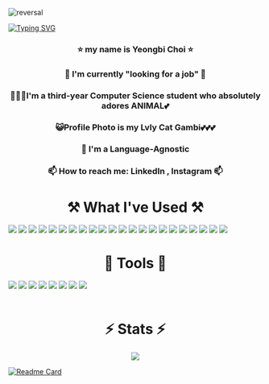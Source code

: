 ![reversal](https://capsule-render.vercel.app/api?type=Venom&text=Welcome!&fontAlign=30&fontSize=30&desc=to%20my%20Github%20💕&descAlign=60&descAlignY=50&theme=radical&fill='#000000';)

[![Typing SVG](https://readme-typing-svg.demolab.com?font=Roboto&weight=800&size=36&letterSpacing=0&duration=4000&pause=1000&color=9346F7&background=FFEAF200&center=true&vCenter=true&width=1000&height=70&lines=I'm++Full+-+Stack+Developer;I'm+Language-Agnostic;I'm+Yeongbi+Choi)](https://git.io/typing-svg)

<div align="center">
  <h3> ⭐ my name is Yeongbi Choi ⭐</h3>
</div> 

<div align="center">
  <h3> 🔭 I'm currently "looking for a job" 🔭</h3>
</div> 

<div align="center">
  <h3> 👩🏻‍💻I'm a third-year Computer Science student who absolutely adores ANIMAL💕 </h3>
</div> 

<div align="center">
  <h3> 😺Profile Photo is my Lvly Cat Gambi💕💕💕 </h3>
</div> 

<div align="center">
  <h3> 🎨 I'm a Language-Agnostic </h3>
</div> 

<div align="center">
  <h3>📫 How to reach me: LinkedIn , Instagram 📫</h3>
</div> 

<div align="center">
  <h1>⚒️ What I've Used ⚒️</h1>
</div> 
<div>
  <img src="https://img.shields.io/badge/C-00599C?style=for-the-badge&logo=c&logoColor=white" />
  <img src="https://img.shields.io/badge/C%2B%2B-00599C?style=for-the-badge&logo=c%2B%2B&logoColor=white" />
  <img src="https://img.shields.io/badge/C%23-239120?style=for-the-badge&logo=c-sharp&logoColor=white" />
  <img src="https://img.shields.io/badge/Python-3776AB?style=for-the-badge&logo=python&logoColor=white" />
  <img src="https://img.shields.io/badge/Flask-000000?style=for-the-badge&logo=flask&logoColor=white" />
  <img src="https://img.shields.io/badge/HTML-239120?style=for-the-badge&logo=html5&logoColor=white"/>
  <img src="https://img.shields.io/badge/CSS3-1572B6?style=for-the-badge&logo=css3&logoColor=white" />
  <img src="https://img.shields.io/badge/.NET-5C2D91?style=for-the-badge&logo=.net&logoColor=white"/>
  <img src="https://img.shields.io/badge/JavaScript-F7DF1E?style=for-the-badge&logo=JavaScript&logoColor=white"/>
  <img src="https://img.shields.io/badge/Node.js-43853D?style=for-the-badge&logo=node.js&logoColor=white"/>
  <img src="https://img.shields.io/badge/TypeScript-007ACC?style=for-the-badge&logo=typescript&logoColor=white" />
  <img src="https://img.shields.io/badge/Java-ED8B00?style=for-the-badge&logo=openjdk&logoColor=white" />
  <img src="https://img.shields.io/badge/Spring-6DB33F?style=for-the-badge&logo=spring&logoColor=white" />
  <img src="https://img.shields.io/badge/Express.js-404D59?style=for-the-badge" />
  <img src="https://img.shields.io/badge/React-20232A?style=for-the-badge&logo=react&logoColor=61DAFB" />
  <img src="https://img.shields.io/badge/Tailwind_CSS-38B2AC?style=for-the-badge&logo=tailwind-css&logoColor=white" />
  <img src="https://img.shields.io/badge/styled--components-DB7093?style=for-the-badge&logo=styled-components&logoColor=white" />
  <img src="https://img.shields.io/badge/Material--UI-0081CB?style=for-the-badge&logo=material-ui&logoColor=white" />
  <img src="https://img.shields.io/badge/Redux-593D88?style=for-the-badge&logo=redux&logoColor=white" />
  <img src="https://img.shields.io/badge/jQuery-0769AD?style=for-the-badge&logo=jquery&logoColor=white" />
  <img src="https://img.shields.io/badge/MySQL-00000F?style=for-the-badge&logo=mysql&logoColor=white" />
  <img src="https://img.shields.io/badge/Oracle-F80000?style=for-the-badge&logo=Oracle&logoColor=white" />
</div>
<div align="center">
  <h1>🧱 Tools 🧱 </h1>
</div> 
<div>
  <img src="https://img.shields.io/badge/Figma-F24E1E?style=for-the-badge&logo=figma&logoColor=white" />
  <img src="https://img.shields.io/badge/Eclipse-2C2255?style=for-the-badge&logo=eclipse&logoColor=white" />
  <img src="https://img.shields.io/badge/IntelliJ_IDEA-000000.svg?style=for-the-badge&logo=intellij-idea&logoColor=white" />
  <img src="https://img.shields.io/badge/PyCharm-000000.svg?&style=for-the-badge&logo=PyCharm&logoColor=white" />
  <img src="https://img.shields.io/badge/Visual_Studio-5C2D91?style=for-the-badge&logo=visual%20studio&logoColor=white" />
  <img src="https://img.shields.io/badge/Visual_Studio_Code-0078D4?style=for-the-badge&logo=visual%20studio%20code&logoColor=white" />
  <img src="https://img.shields.io/badge/Jira-0052CC?style=for-the-badge&logo=Jira&logoColor=white" />
  <img src="https://img.shields.io/badge/Jenkins-D24939?style=for-the-badge&logo=Jenkins&logoColor=white" />
</div>
<br />

<div align="center">
  <h1> ⚡ Stats ⚡</h1>
</div> 
<div align="center">
  <img src="https://github-readme-stats.vercel.app/api?username=cyeongb&theme=radical" />
</div>

[![Readme Card](https://github-readme-stats.vercel.app/api/pin/?desc="This%20is%20my%20portfolio"&theme=dark&username=cyeongb&repo=new_yb-portfolio)](https://github.com/cyeongb/new_yb-portfolio)
